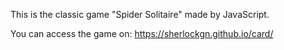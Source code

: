 This is the classic game "Spider Solitaire" made by JavaScript.

You can access the game on:
https://sherlockgn.github.io/card/